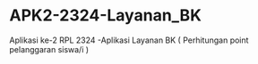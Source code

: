 # APK2-2324-Layanan_BK
Aplikasi ke-2 RPL 2324 -Aplikasi Layanan BK ( Perhitungan point pelanggaran siswa/i )
